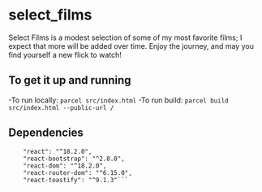 # **select_films**

Select Films is a modest selection of some of my most favorite films; I expect that more will be added over time. Enjoy the journey, and may you find yourself a new flick to watch!

## To get it up and running

-To run locally:
`parcel src/index.html`
-To run build:
`parcel build src/index.html --public-url /`

## Dependencies

````"bootstrap": "^5.3.2",
    "react": "^18.2.0",
    "react-bootstrap": "^2.8.0",
    "react-dom": "^18.2.0",
    "react-router-dom": "^6.15.0",
    "react-toastify": "^9.1.3"```
````
